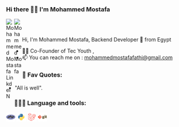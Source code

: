 ### Hi there 👋🏻 I'm Mohammed Mostafa

<a href="https://www.linkedin.com/in/mohammedmostfa/">
  <img align="left" alt="Mohammed Mostafa LinkdeIN" width="22px" src="https://cdn.jsdelivr.net/npm/simple-icons@v3/icons/linkedin.svg" />
</a>
<a href="https://www.facebook.com/m7medmostfa">
  <img align="left" alt="Mohammed Mostafa" width="22px" src="https://cdn.jsdelivr.net/npm/simple-icons@v3/icons/facebook.svg" />
</a>
<br />
<br />

Hi, I'm Mohammed Mostafa, Backend Developer 🚀 from Egypt

- 🐱‍🏍 Co-Founder of Tec Youth ,
- 📫 You can reach me on : mohammedmostafafathi@gmail.com

### 💎 Fav Quotes: 
- "All is well". 


### 👨🏻‍💻 Language and tools: 
<img height="25" src="https://raw.githubusercontent.com/github/explore/80688e429a7d4ef2fca1e82350fe8e3517d3494d/topics/php/php.png"></img>
<img height="25" src="https://raw.githubusercontent.com/github/explore/80688e429a7d4ef2fca1e82350fe8e3517d3494d/topics/python/python.png"></img>
<img height="25" src="https://raw.githubusercontent.com/github/explore/80688e429a7d4ef2fca1e82350fe8e3517d3494d/topics/laravel/laravel.png"></img>
<img height="25" src="https://raw.githubusercontent.com/github/explore/80688e429a7d4ef2fca1e82350fe8e3517d3494d/topics/git/git.png"></img>
